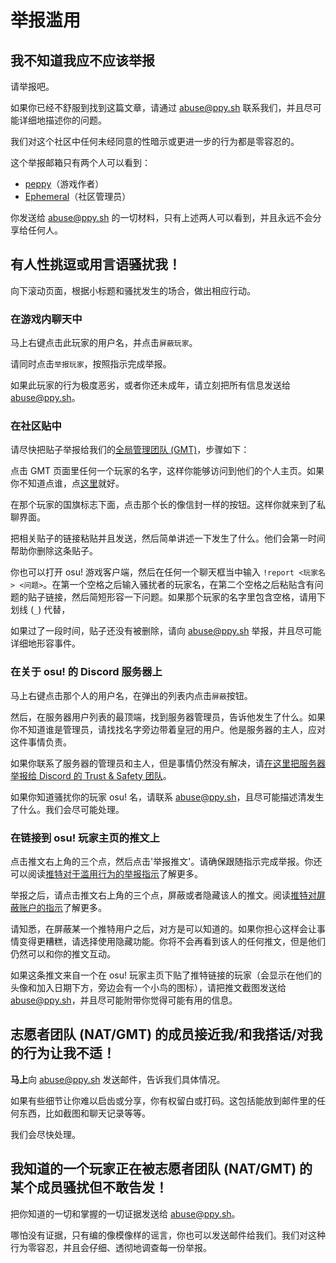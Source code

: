# 举报滥用

## 我不知道我应不应该举报

请举报吧。

如果你已经不舒服到找到这篇文章，请通过 [abuse@ppy.sh](mailto:abuse@ppy.sh) 联系我们，并且尽可能详细地描述你的问题。

我们对这个社区中任何未经同意的性暗示或更进一步的行为都是零容忍的。

这个举报邮箱只有两个人可以看到：

- [peppy](https://osu.ppy.sh/users/2)（游戏作者）
- [Ephemeral](https://osu.ppy.sh/users/102335)（社区管理员）

你发送给 [abuse@ppy.sh](mailto:abuse@ppy.sh) 的一切材料，只有上述两人可以看到，并且永远不会分享给任何人。

## 有人性挑逗或用言语骚扰我！

向下滚动页面，根据小标题和骚扰发生的场合，做出相应行动。

### 在游戏内聊天中

马上右键点击此玩家的用户名，并点击`屏蔽玩家`。

请同时点击`举报玩家`，按照指示完成举报。

如果此玩家的行为极度恶劣，或者你还未成年，请立刻把所有信息发送给 [abuse@ppy.sh](mailto:abuse@ppy.sh)。

### 在社区贴中

请尽快把贴子举报给我们的[全局管理团队 (GMT)](/wiki/People/Global_Moderation_Team)，步骤如下：

点击 GMT 页面里任何一个玩家的名字，这样你能够访问到他们的个人主页。如果你不知道点谁，点[这里](https://osu.ppy.sh/users/102335)就好。

在那个玩家的国旗标志下面，点击那个长的像信封一样的按钮。这样你就来到了私聊界面。

把相关贴子的链接粘贴并且发送，然后简单讲述一下发生了什么。他们会第一时间帮助你删除这条贴子。

你也可以打开 osu! 游戏客户端，然后在任何一个聊天框当中输入 `!report <玩家名> <问题>`。在第一个空格之后输入骚扰者的玩家名，在第二个空格之后粘贴含有问题的贴子链接，然后简短形容一下问题。如果那个玩家的名字里包含空格，请用下划线 (`_`) 代替，

如果过了一段时间，贴子还没有被删除，请向 [abuse@ppy.sh](mailto:abuse@ppy.sh) 举报，并且尽可能详细地形容事件。

### 在关于 osu! 的 Discord 服务器上

马上右键点击那个人的用户名，在弹出的列表内点击`屏蔽`按钮。

然后，在服务器用户列表的最顶端，找到服务器管理员，告诉他发生了什么。如果你不知道谁是管理员，请找找名字旁边带着皇冠的用户。他是服务器的主人，应对这件事情负责。

如果你联系了服务器的管理员和主人，但是事情仍然没有解决，请[在这里把服务器举报给 Discord 的 Trust & Safety 团队](https://dis.gd/request)。

如果你知道骚扰你的玩家 osu! 名，请联系 [abuse@ppy.sh](mailto:abuse@ppy.sh)，且尽可能描述清发生了什么。我们会尽可能处理。

### 在链接到 osu! 玩家主页的推文上

点击推文右上角的三个点，然后点击'举报推文'。请确保跟随指示完成举报。你还可以阅读[推特对于滥用行为的举报指示](https://help.twitter.com/en/safety-and-security/report-abusive-behavior)了解更多。

举报之后，请点击推文右上角的三个点，屏蔽或者隐藏该人的推文。阅读[推特对屏蔽账户的指示](https://help.twitter.com/en/using-twitter/blocking-and-unblocking-accounts)了解更多。

请知悉，在屏蔽某一个推特用户之后，对方是可以知道的。如果你担心这样会让事情变得更糟糕，请选择使用隐藏功能。你将不会再看到该人的任何推文，但是他们仍然可以和你的推文互动。

如果这条推文来自一个在 osu! 玩家主页下贴了推特链接的玩家（会显示在他们的头像和加入日期下方，旁边会有一个小鸟的图标），请把推文截图发送给 [abuse@ppy.sh](mailto:abuse@ppy.sh)，并且尽可能附带你觉得可能有用的信息。

## 志愿者团队 (NAT/GMT) 的成员接近我/和我搭话/对我的行为让我不适！

**马上**向 [abuse@ppy.sh](mailto:abuse@ppy.sh) 发送邮件，告诉我们具体情况。

如果有些细节让你难以启齿或分享，你有权留白或打码。这包括能放到邮件里的任何东西，比如截图和聊天记录等等。

我们会尽快处理。

## 我知道的一个玩家正在被志愿者团队 (NAT/GMT) 的某个成员骚扰但不敢告发！

把你知道的一切和掌握的一切证据发送给 [abuse@ppy.sh](mailto:abuse@ppy.sh)。

哪怕没有证据，只有编的像模像样的谣言，你也可以发送邮件给我们。我们对这种行为零容忍，并且会仔细、透彻地调查每一份举报。
